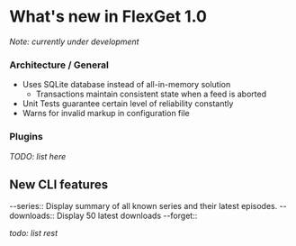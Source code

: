 # What's new in FlexGet 1.0

*Note: currently under development*

### Architecture / General

 * Uses SQLite database instead of all-in-memory solution
   * Transactions maintain consistent state when a feed is aborted
 * Unit Tests guarantee certain level of reliability constantly
 * Warns for invalid markup in configuration file
 
### Plugins

*TODO: list here*

## New CLI features

 --series::
   Display summary of all known series and their latest episodes.
 --downloads::
   Display 50 latest downloads
 --forget::
 
*todo: list rest* 